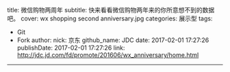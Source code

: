 title: 微信购物两周年
subtitle: 快来看看微信购物两年来的你所意想不到的数据吧。
cover: wx shopping second anniversary.jpg
categories: 展示型
tags:
  - Git
  - Fork
author:
  nick: 京东
  github_name: JDC
date: 2017-02-01 17:27:26
publishDate: 2017-02-01 17:27:26
link: http://jdc.jd.com/fd/promote/201606/wx_anniversary/home.html
---

<!-- more -->
